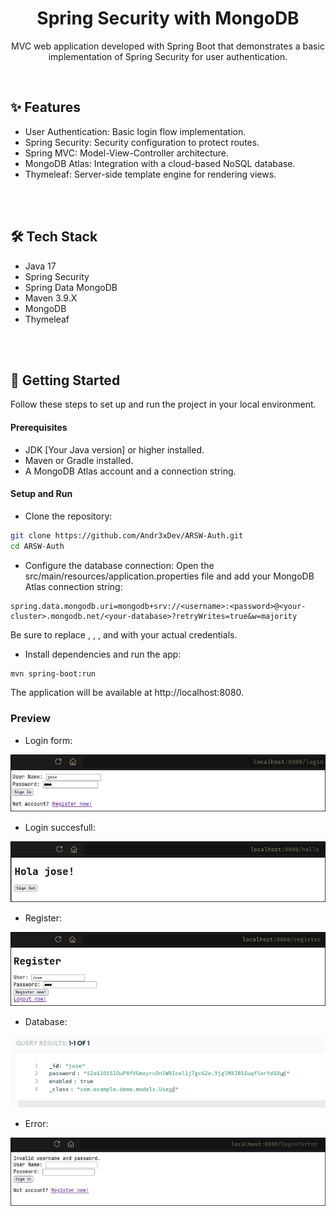<div align="center">
    <h1 align="center">Spring Security with MongoDB</h1>
    <p align="center">
MVC web application developed with Spring Boot that demonstrates a basic implementation of Spring Security for user authentication.
    </p>
</div>

</br>

## ✨ Features

- User Authentication: Basic login flow implementation.
- Spring Security: Security configuration to protect routes.
- Spring MVC: Model-View-Controller architecture.
- MongoDB Atlas: Integration with a cloud-based NoSQL database.
- Thymeleaf: Server-side template engine for rendering views.

</br>
</br>

## 🛠️ Tech Stack

- Java 17
- Spring Security
- Spring Data MongoDB
- Maven 3.9.X
- MongoDB
- Thymeleaf

</br>
</br>

## 🚀 Getting Started

Follow these steps to set up and run the project in your local environment.

#### Prerequisites

- JDK [Your Java version] or higher installed.
- Maven or Gradle installed.
- A MongoDB Atlas account and a connection string.

#### Setup and Run

- Clone the repository:

```sh
git clone https://github.com/Andr3xDev/ARSW-Auth.git
cd ARSW-Auth
```

- Configure the database connection: Open the src/main/resources/application.properties file and add your MongoDB Atlas connection string:

```Properties
spring.data.mongodb.uri=mongodb+srv://<username>:<password>@<your-cluster>.mongodb.net/<your-database>?retryWrites=true&w=majority
```

Be sure to replace <username>, <password>, <your-cluster>, and <your-database> with your actual credentials.

- Install dependencies and run the app:

```sh
mvn spring-boot:run
```

The application will be available at http://localhost:8080.

### Preview

- Login form:

![image](docs/login1.png)

- Login succesfull:

![image](docs/login.png)

- Register:

![image](docs/new.png)

- Database:

![image](docs/base.png)

- Error:

![image](docs/fail.png)
